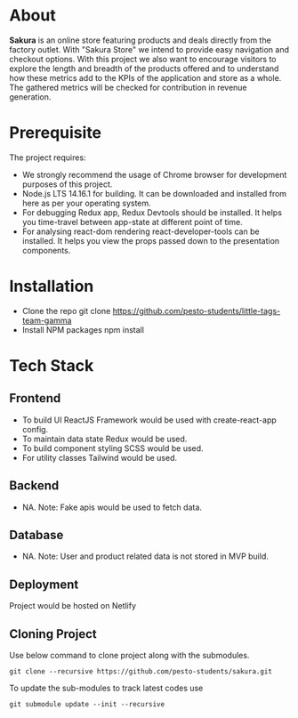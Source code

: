 # About
**Sakura** is an online store featuring products and deals directly from the factory outlet. With "Sakura Store" we intend to provide easy navigation and checkout options. With this project we also want to encourage visitors to explore the length and breadth of the products offered and to understand how these metrics add to the KPIs of the application and store as a whole. The gathered metrics will be checked for contribution in revenue generation.

# Prerequisite

The project requires:

* We strongly recommend the usage of Chrome browser for development purposes of this project. 
* Node.js LTS 14.16.1 for building. It can be downloaded and installed from here as per your operating system.
* For debugging Redux app, Redux Devtools should be installed. It helps you time-travel between app-state at different point of time. 
* For analysing react-dom rendering react-developer-tools can be installed. It helps you view the props passed down to the presentation components.

# Installation
* Clone the repo
git clone https://github.com/pesto-students/little-tags-team-gamma
* Install NPM packages
npm install

# Tech Stack
## Frontend
* To build UI ReactJS Framework would be used with create-react-app config.
* To maintain data state Redux would be used. 
* To build component styling SCSS would be used. 
* For utility classes Tailwind would be used.
## Backend 
* NA.
 	Note:  Fake apis would be used to fetch data. 

## Database 
* NA.
Note: User and product related data is not stored in MVP build.
## Deployment
Project would be hosted on Netlify

## Cloning Project

Use below command to clone project along with the submodules.
```
git clone --recursive https://github.com/pesto-students/sakura.git
```
To update the sub-modules to track latest codes use
```
git submodule update --init --recursive
```

